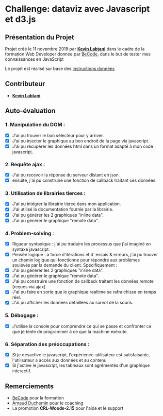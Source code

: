 # Challenge: dataviz avec Javascript et d3.js

## Présentation du Projet

Projet créé le 11 novembre 2019 par [**Kevin Labtani**](https://github.com/kevin-labtani) dans le cadre de la formation Web Developer donnée par [BeCode](https://www.becode.org/), dans le but de tester mes connaissances en JavaScript

Le projet est réalisé sur base des [instructions données](https://github.com/becodeorg/CRL-Woods-2.15/tree/master/Projects/javascript-challenge-solo)

## Contributeur

- [**Kevin Labtani**](https://github.com/kevin-labtani)

## Auto-évaluation

### 1. Manipulation du **DOM** :

- [x] J'ai pu trouver le bon sélecteur pour y arriver.
- [x] J'ai pu injecter le graphique au bon endroit de la page via javascript.
- [x] J'ai pu récupérer les données html dans un format adapté à mon code javascript.

### 2. Requête **ajax** :

- [x] J'ai pu recevoir la réponse du serveur distant en json.
- [x] ensuite, j'ai pu construire une fonction de callback traitant ces données.

### 3. Utilisation de **librairies tierces** :

- [x] J'ai pu intégrer la librairie tierce dans mon application.
- [x] J'ai utilisé la documentation fournie par la librairie.
- [x] J'ai pu générer les 2 graphiques "inline data".
- [x] J'ai pu générer le graphique "remote data".

### 4. Problem-solving :

- [x] Rigueur syntaxique : j'ai pu traduire les processus que j'ai imaginé en syntaxe javascript.
- [x] Pensée logique : à force d'itérations et d' essais & erreurs, j'ai pu trouver un chemin logique qui fonctionne pour répondre aux problèmes soulevés par la demande du client.
      Spécifiquement :
- [x] J'ai pu générer les 2 graphiques "inline data".
- [x] J'ai pu générer le graphique "remote data".
- [x] J'ai pu construire une fonction de callback traitant les données remote (reçues via ajax).
- [x] J'ai pu faire en sorte que le graphique realtime se rafraichisse en temps réel.
- [x] J'ai pu afficher les données détaillées au survol de la souris.

### 5. Débogage :

- [x] J'utilise la console pour comprendre ce qui se passe et confronter ce que je tente de programmer à ce que la machine exécute.

### 6. Séparation des préoccupations :

- [x] Si je désactive le javascript, l'expérience-utilisateur est satisfaisante, l'utilisateur a accès aux données et au contenu
- [x] Si j'active le javascript, les tableaux sont agrémentés d'un graphique interactif.

## Remerciements

- [BeCode](https://www.becode.org/) pour la formation
- [Arnaud Duchemin](https://github.com/Cervant3s) pour le coaching
- La promotion **CRL-Woods-2.15** pour l'aide et le support
